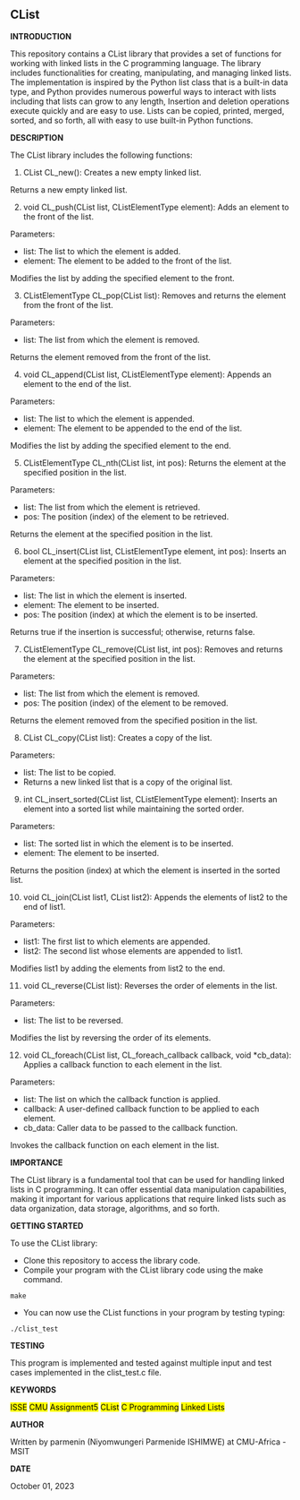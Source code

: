 ## CList

__INTRODUCTION__

This repository contains a CList library that provides a set of functions for working with linked lists in the C programming language. The library includes functionalities for creating, manipulating, and managing linked lists. The implementation is inspired by the Python list class that is a built-in data type, and Python provides numerous powerful ways to interact with lists including that lists can grow to any length, Insertion and deletion operations execute quickly and are easy to use. Lists can be
copied, printed, merged, sorted, and so forth, all with easy to use built-in Python functions.

__DESCRIPTION__

The CList library includes the following functions:

1. CList CL_new(): Creates a new empty linked list.

Returns a new empty linked list.

2. void CL_push(CList list, CListElementType element): Adds an element to the front of the list.

Parameters:
- list: The list to which the element is added.
- element: The element to be added to the front of the list.

Modifies the list by adding the specified element to the front.

3. CListElementType CL_pop(CList list): Removes and returns the element from the front of the list.

Parameters:
- list: The list from which the element is removed.

Returns the element removed from the front of the list.

4. void CL_append(CList list, CListElementType element): Appends an element to the end of the list.

Parameters:
- list: The list to which the element is appended.
- element: The element to be appended to the end of the list.

Modifies the list by adding the specified element to the end.

5. CListElementType CL_nth(CList list, int pos): Returns the element at the specified position in the list.

Parameters:
- list: The list from which the element is retrieved.
- pos: The position (index) of the element to be retrieved.

Returns the element at the specified position in the list.

6. bool CL_insert(CList list, CListElementType element, int pos): Inserts an element at the specified position in the list.

Parameters:
- list: The list in which the element is inserted.
- element: The element to be inserted.
- pos: The position (index) at which the element is to be inserted.

Returns true if the insertion is successful; otherwise, returns false.

7. CListElementType CL_remove(CList list, int pos): Removes and returns the element at the specified position in the list.

Parameters:
- list: The list from which the element is removed.
- pos: The position (index) of the element to be removed.

Returns the element removed from the specified position in the list.

8. CList CL_copy(CList list): Creates a copy of the list.

Parameters:
- list: The list to be copied.
- Returns a new linked list that is a copy of the original list.

9. int CL_insert_sorted(CList list, CListElementType element): Inserts an element into a sorted list while maintaining the sorted order.

Parameters:
- list: The sorted list in which the element is to be inserted.
- element: The element to be inserted.

Returns the position (index) at which the element is inserted in the sorted list.

10. void CL_join(CList list1, CList list2): Appends the elements of list2 to the end of list1.

Parameters:
- list1: The first list to which elements are appended.
- list2: The second list whose elements are appended to list1.

Modifies list1 by adding the elements from list2 to the end.

11. void CL_reverse(CList list): Reverses the order of elements in the list.

Parameters:
- list: The list to be reversed.

Modifies the list by reversing the order of its elements.

12. void CL_foreach(CList list, CL_foreach_callback callback, void *cb_data): Applies a callback function to each element in the list.

Parameters:
- list: The list on which the callback function is applied.
- callback: A user-defined callback function to be applied to each element.
- cb_data: Caller data to be passed to the callback function.

Invokes the callback function on each element in the list.

__IMPORTANCE__

The CList library is a fundamental tool that can be used for handling linked lists in C programming. It can offer essential data manipulation capabilities, making it important for various applications that require linked lists such as data organization, data storage, algorithms, and so forth.

__GETTING STARTED__

To use the CList library:

* Clone this repository to access the library code.
* Compile your program with the CList library code using the make command.
```
make
```
* You can now use the CList functions in your program by testing typing:
```
./clist_test
```
  
__TESTING__

This program is implemented and tested against multiple input and test cases implemented in the clist_test.c file.
  
 __KEYWORDS__

<mark>ISSE</mark>     <mark>CMU</mark>     <mark>Assignment5</mark>     <mark>CList</mark>     <mark>C Programming</mark>     <mark>Linked Lists</mark>

  __AUTHOR__

 Written by parmenin (Niyomwungeri Parmenide ISHIMWE) at CMU-Africa - MSIT

 __DATE__

 October 01, 2023
